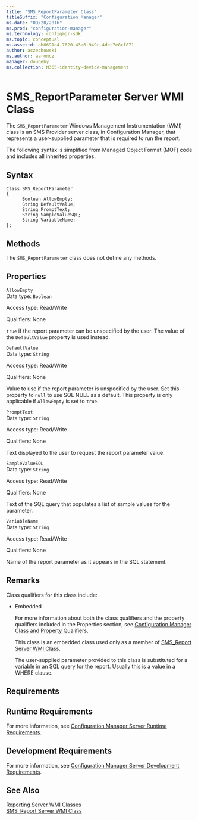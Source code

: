 ```yaml
---
title: "SMS_ReportParameter Class"
titleSuffix: "Configuration Manager"
ms.date: "09/20/2016"
ms.prod: "configuration-manager"
ms.technology: configmgr-sdk
ms.topic: conceptual
ms.assetid: ab6691e4-7620-43a6-949c-4dec7e8cf871
author: aczechowski
ms.author: aaroncz
manager: dougeby
ms.collection: M365-identity-device-management
---
```

# SMS_ReportParameter Server WMI Class
The `SMS_ReportParameter` Windows Management Instrumentation (WMI) class is an SMS Provider server class, in Configuration Manager, that represents a user-supplied parameter that is required to run the report.  

 The following syntax is simplified from Managed Object Format (MOF) code and includes all inherited properties.  

## Syntax  

```  
Class SMS_ReportParameter  
{  
      Boolean AllowEmpty;  
      String DefaultValue;  
      String PromptText;  
      String SampleValueSQL;  
      String VariableName;  
};  
```  

## Methods  
 The `SMS_ReportParameter` class does not define any methods.  

## Properties  
 `AllowEmpty`  
 Data type: `Boolean`  

 Access type: Read/Write  

 Qualifiers: None  

 `true` if the report parameter can be unspecified by the user. The value of the `DefaultValue` property is used instead.  

 `DefaultValue`  
 Data type: `String`  

 Access type: Read/Write  

 Qualifiers: None  

 Value to use if the report parameter is unspecified by the user. Set this property to `null` to use SQL NULL as a default. This property is only applicable if `AllowEmpty` is set to `true`.  

 `PromptText`  
 Data type: `String`  

 Access type: Read/Write  

 Qualifiers: None  

 Text displayed to the user to request the report parameter value.  

 `SampleValueSQL`  
 Data type: `String`  

 Access type: Read/Write  

 Qualifiers: None  

 Text of the SQL query that populates a list of sample values for the parameter.  

 `VariableName`  
 Data type: `String`  

 Access type: Read/Write  

 Qualifiers: None  

 Name of the report parameter as it appears in the SQL statement.  

## Remarks  
 Class qualifiers for this class include:  

- Embedded  

  For more information about both the class qualifiers and the property qualifiers included in the Properties section, see [Configuration Manager Class and Property Qualifiers](../../../develop/reference/misc/class-and-property-qualifiers.md).  

  This class is an embedded class used only as a member of [SMS_Report Server WMI Class](../../../develop/reference/misc/sms_report-server-wmi-class.md).  

  The user-supplied parameter provided to this class is substituted for a variable in an SQL query for the report. Usually this is a value in a WHERE clause.  

## Requirements  

## Runtime Requirements  
 For more information, see [Configuration Manager Server Runtime Requirements](../../../develop/core/reqs/server-runtime-requirements.md).  

## Development Requirements  
 For more information, see [Configuration Manager Server Development Requirements](../../../develop/core/reqs/server-development-requirements.md).  

## See Also  
 [Reporting Server WMI Classes](../../../develop/reference/core/servers/reporting/configuration-manager-reporting-server-wmi-classes.md)   
 [SMS_Report Server WMI Class](../../../develop/reference/misc/sms_report-server-wmi-class.md)

